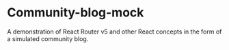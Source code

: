 # Community-blog-mock
A demonstration of React Router v5 and other React concepts in the form of a simulated community blog.

